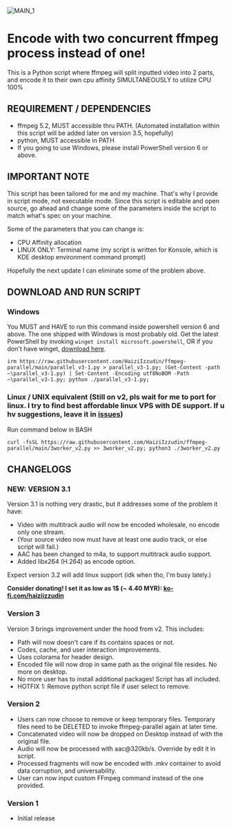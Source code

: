 ![MAIN_1](https://user-images.githubusercontent.com/79714350/215285318-486b5db3-a3bf-479b-af53-0f8160533f8c.gif)



# Encode with two concurrent ffmpeg process instead of one!
This is a Python script where ffmpeg will split inputted video into 2 parts, and encode it to their own cpu affinity SIMULTANEOUSLY to utilize CPU 100%

## REQUIREMENT / DEPENDENCIES
- ffmpeg 5.2, MUST accessible thru PATH. (Automated installation within this script will be added later on version 3.5, hopefully)
- python, MUST accessible in PATH
- If you going to use Windows, please install PowerShell version 6 or above.

## IMPORTANT NOTE
This script has been tailored for me and my machine. That's why I provide in script mode, not executable mode. Since this script is editable and open source, go ahead and change some of the parameters inside the script to match what's spec on your machine.

Some of the parameters that you can change is:
  - CPU Affinity allocation
  - LINUX ONLY: Terminal name (my script is written for Konsole, which is KDE desktop environment command prompt)
  
Hopefully the next update I can eliminate some of the problem above.

## DOWNLOAD AND RUN SCRIPT
### Windows
You MUST and HAVE to run this command inside powershell version 6 and above. The one shipped with Windows is most probably old. Get the latest PowerShell by invoking `winget install microsoft.powershell`, OR if you don't have winget, [download here](https://learn.microsoft.com/en-gb/powershell/scripting/install/installing-powershell-on-windows?view=powershell-7.3#msi).
```
irm https://raw.githubusercontent.com/HaiziIzzudin/ffmpeg-parallel/main/parallel_v3-1.py > parallel_v3-1.py; (Get-Content -path ~\parallel_v3-1.py) | Set-Content -Encoding utf8NoBOM -Path ~\parallel_v3-1.py; python ./parallel_v3-1.py;
```

### Linux / UNIX equivalent (Still on v2, pls wait for me to port for linux. I try to find best affordable linux VPS with DE support. If u hv suggestions, leave it in [issues](https://github.com/HaiziIzzudin/ffmpeg-parallel/issues))
Run command below in BASH
```
curl -fsSL https://raw.githubusercontent.com/HaiziIzzudin/ffmpeg-parallel/main/3worker_v2.py >> 3worker_v2.py; python3 ./3worker_v2.py
```

## CHANGELOGS
### NEW: VERSION 3.1
Version 3.1 is nothing very drastic, but it addresses some of the problem it have:
- Video with multitrack audio will now be encoded wholesale, no encode only one stream.
- (Your source video now must have at least one audio track, or else script will fail.)
- AAC has been changed to m4a, to support multitrack audio support.
- Added libx264 (H.264) as encode option.

Expect version 3.2 will add linux support (idk when tho, I'm busy lately.)

**Consider donating! I set it as low as 1$ (~ 4.40 MYR):
[ko-fi.com/haiziizzudin](https://ko-fi.com/haiziizzudin)**

### Version 3
Version 3 brings improvement under the hood from v2. This includes:
- Path will now doesn't care if its contains spaces or not.
- Codes, cache, and user interaction improvements.
- Uses colorama for header design.
- Encoded file will now drop in same path as the original file resides. No more on desktop.
- No more user has to install additional packages! Script has all included.
- HOTFIX 1: Remove python script file if user select to remove.

### Version 2
- Users can now choose to remove or keep temporary files. Temporary files need to be DELETED to invoke ffmpeg-parallel again at later time.
- Concatenated video will now be dropped on Desktop instead of with the original file.
- Audio will now be processed with aac@320kb/s. Override by edit it in script.
- Processed fragments will now be encoded with .mkv container to avoid data corruption, and universability.
- User can now input custom FFmpeg command instead of the one provided.

### Version 1
- Initial release



